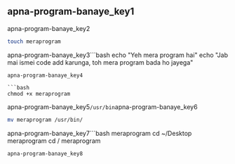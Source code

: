 ## apna-program-banaye_key1
apna-program-banaye_key2

```bash
touch meraprogram
```
apna-program-banaye_key3```bash
echo "Yeh mera program hai"
echo "Jab mai ismei code add karunga, toh mera program bada ho jayega"
```
apna-program-banaye_key4

```bash
chmod +x meraprogram
```
apna-program-banaye_key5`/usr/bin`apna-program-banaye_key6

```bash
mv meraprogram /usr/bin/
```
apna-program-banaye_key7```bash
meraprogram
cd ~/Desktop
meraprogram
cd / 
meraprogram
```
apna-program-banaye_key8